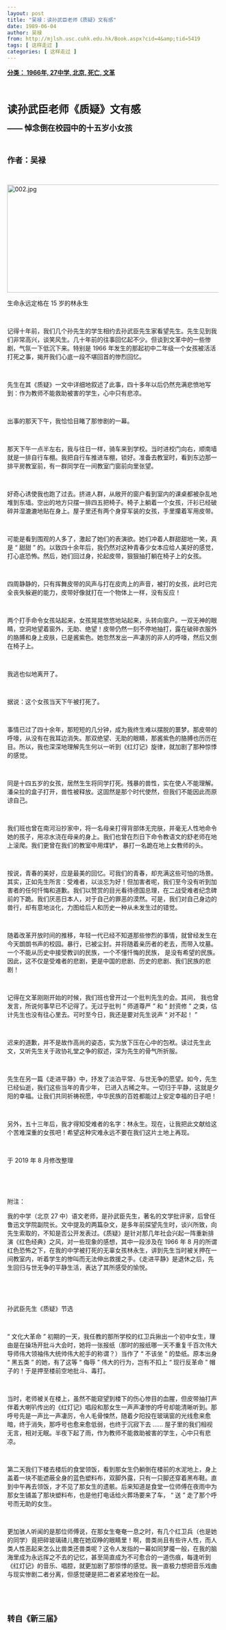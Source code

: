 ```yaml
---
layout: post
title: "吴禄：读孙武臣老师《质疑》文有感"
date: 1989-06-04
author: 吴禄
from: http://mjlsh.usc.cuhk.edu.hk/Book.aspx?cid=4&amp;tid=5419
tags: [ 这样走过 ]
categories: [ 这样走过 ]
---
```


<div style="margin: 15px 10px 10px 0px;">
<div>
<span id="ctl00_ContentPlaceHolder1_chapter1_SubjectLabel" style="font-weight:bold;text-decoration:underline;">
   分类： 1966年, 27中学, 北京, 死亡, 文革
  </span>
</div>
<p class="p1">
<b>
<font size="5">
<span class="s1">
</span>
<br/>
</font>
</b>
</p>
<p class="p2">
<span class="s1">
<b>
<font size="5">
     读孙武臣老师《质疑》文有感
    </font>
</b>
</span>
</p>
<p class="p2">
<b>
<font size="4">
<span class="s2">
<span class="Apple-converted-space">
</span>
     ——
    </span>
<span class="s1">
     悼念倒在校园中的十五岁小女孩
    </span>
</font>
</b>
</p>
<p class="p1">
<b>
<font size="4">
<span class="s1">
</span>
<br/>
</font>
</b>
</p>
<p class="p2">
<span class="s1">
<b>
<font size="4">
     作者：吴禄
    </font>
</b>
</span>
</p>
<p class="p1">
<span class="s1">
</span>
<br/>
</p>
<p class="p3">
<span class="s1">
<img alt="002.jpg" border="0" height="252" src="http://mjlsh.usc.cuhk.edu.hk/medias/contents/5419/002.jpg" width="555"/>
</span>
</p>
<p class="p2">
<span class="s1">
   生命永远定格在
  </span>
<span class="s2">
   15
  </span>
<span class="s1">
   岁的林永生
  </span>
</p>
<p class="p1">
<span class="s1">
</span>
<br/>
</p>
<p class="p2">
<span class="s1">
   记得十年前，我们几个孙先生的学生相约去孙武臣先生家看望先生。先生见到我们非常高兴，谈笑风生。几十年前的往事回忆起不少。但谈到文革中的一些惨剧，气氛一下低沉下来。特别是
  </span>
<span class="s2">
   1966
  </span>
<span class="s1">
   年发生的那起初中二年级一个女孩被活活打死之事，揭开我们心底一段不堪回首的惨烈回忆。
  </span>
</p>
<p class="p1">
<span class="s1">
</span>
<br/>
</p>
<p class="p2">
<span class="s1">
   先生在其《质疑》一文中详细地叙述了此事，四十多年以后仍然充满悲愤地写到：作为教师不能救助被害的学生，心中只有悲凉。
  </span>
</p>
<p class="p1">
<span class="s1">
</span>
<br/>
</p>
<p class="p2">
<span class="s1">
   出事的那天下午，我恰恰目睹了那惨剧的一幕。
  </span>
</p>
<p class="p1">
<span class="s1">
</span>
<br/>
</p>
<p class="p2">
<span class="s1">
   那天下午一点半左右，我与往日一样，骑车来到学校。当时进校门向右，顺南墙就是一排自行车棚。我把自行车推进车棚，锁好。准备去教室时，看到东边那一排平房教室前，有一群同学在一间教室门窗前向里张望。
  </span>
</p>
<p class="p1">
<span class="s1">
</span>
<br/>
</p>
<p class="p2">
<span class="s1">
   好奇心诱使我也跑了过去。挤进人群，从敞开的窗户看到室内的课桌都被杂乱地堆到东墙。空出的地方只摆一排四五把椅子。椅子上躺着一个女孩，汗衫已经破碎并湿漉漉地贴在身上。屋子里还有两个身穿军装的女孩，手里攥着军用皮带。
  </span>
</p>
<p class="p1">
<span class="s1">
</span>
<br/>
</p>
<p class="p2">
<span class="s1">
   可能是看到围观的人多了，激起了她们的表演欲。她们冲着人群甜甜地一笑，真是
  </span>
<span class="s2">
   “
  </span>
<span class="s1">
   甜甜
  </span>
<span class="s2">
   ”
  </span>
<span class="s1">
   的。以致四十余年后，我仍然对这种青春少女本应给人美好的感觉，打心底恐怖。然后，她们回过身，抡起皮带，狠狠抽打躺在椅子上的女孩。
  </span>
</p>
<p class="p1">
<span class="s1">
</span>
<br/>
</p>
<p class="p2">
<span class="s1">
   四周静静的，只有挥舞皮带的风声与打在皮肉上的声音，被打的女孩，此时已完全丧失躲避的能力，皮带好像就打在一个物体上一样，没有反应！
  </span>
</p>
<p class="p1">
<span class="s1">
</span>
<br/>
</p>
<p class="p2">
<span class="s1">
   两个打手命令女孩站起来，女孩晃晃悠悠地站起来，头转向窗户。一双无神的眼睛，空洞地望着窗外，无助、绝望！皮带仍然一刻不停地抽打，露在破碎衣服外的胳膊和身上皮肤，已是酱紫色。她忽然发出一声凄厉的非人的呼嚎，然后又倒在椅子上。
  </span>
</p>
<p class="p1">
<span class="s1">
</span>
<br/>
</p>
<p class="p2">
<span class="s1">
   我逃也似地离开了。
  </span>
</p>
<p class="p1">
<span class="s1">
</span>
<br/>
</p>
<p class="p2">
<span class="s1">
   据说：这个女孩当天下午被打死了。
  </span>
</p>
<p class="p1">
<span class="s1">
</span>
<br/>
</p>
<p class="p2">
<span class="s1">
   事情已过了四十余年，那短短的几分钟，成为我终生难以摆脱的噩梦。那皮带的呼嚎，从没有在我耳边消失。那双绝望、无助的眼睛，那酱紫色的胳膊也历历在目。所以，我也深深地理解先生何以一听到《红灯记》旋律，就加剧了那种惊悸的感觉。
  </span>
</p>
<p class="p1">
<span class="s1">
</span>
<br/>
</p>
<p class="p2">
<span class="s1">
   同是十四五岁的女孩，居然生生将同学打死。残暴的兽性，实在使人不能理解。潘朵拉的盒子打开，兽性被释放。这固然是那个时代使然，但我们不能因此而原谅自己。
  </span>
</p>
<p class="p1">
<span class="s1">
</span>
<br/>
</p>
<p class="p2">
<span class="s1">
   我们班也曾在南河沿抄家中，将一名母亲打得背部体无完肤，并毫无人性地命令她的孩子，用凉水浇在母亲的身上。我们也曾在烈日下命令教语文的舒老师在地上滚爬。我们更曾在我们的教室中用煤铲，
  </span>
<span class="s2">
</span>
<span class="s1">
   暴打一名跪在地上女教师的头。
  </span>
</p>
<p class="p1">
<span class="s1">
</span>
<br/>
</p>
<p class="p2">
<span class="s1">
   按说，青春的美好，应是最美的回忆。可我们的青春，却充满这些可怕的场景。其实，正如先生所言：受难者，以淡忘为好！但加害者呢，我们至今没有听到加害者的任何忏悔和道歉。我们以赞赏的目光看待德国总理，在二战受难者纪念碑前的下跪。我们厌恶日本人，对于自己的罪恶的漠然。可是，我们对自己身边的兽行，却有意地淡化，力图给后人和历史一种从未发生过的错觉。
  </span>
</p>
<p class="p1">
<span class="s1">
</span>
<br/>
</p>
<p class="p2">
<span class="s1">
   随着改革开放时间的推移，年轻一代已经不知道那些惨烈的事情，就曾经发生在今天朗朗书声的校园。暴行，已被尘封。并将随着亲历者的老去，而带入坟墓。一个不能从历史中接受教训的民族，一个不懂忏悔的民族，
  </span>
<span class="s2">
</span>
<span class="s1">
   是没有希望的民族。因此，这不仅是受难者的悲剧，更是中国的悲剧、历史的悲剧、我们民族的悲剧！
  </span>
</p>
<p class="p1">
<span class="s1">
</span>
<br/>
</p>
<p class="p2">
<span class="s1">
   记得在文革刚刚开始的时候，我们班也曾开过一个批判先生的会。其间，
  </span>
<span class="s2">
</span>
<span class="s1">
   我也曾发言，所说何事早已不记得了。无过乎批判
  </span>
<span class="s2">
   “
  </span>
<span class="s1">
   师道尊严
  </span>
<span class="s2">
   ”
  </span>
<span class="s1">
   和
  </span>
<span class="s2">
   “
  </span>
<span class="s1">
   封资修
  </span>
<span class="s2">
   ”
  </span>
<span class="s1">
   之类，估计先生也没有往心里去。可时至今日，我还是要对先生说声
  </span>
<span class="s2">
   “
  </span>
<span class="s1">
   对不起！
  </span>
<span class="s2">
   ”
  </span>
</p>
<p class="p1">
<span class="s1">
</span>
<br/>
</p>
<p class="p2">
<span class="s1">
   迟来的道歉，并不是故作高尚的姿态，实为放下压在心中的包袱。读过先生此文，又听先生关于政协礼堂之争的叙述，深为先生的骨气所折服。
  </span>
</p>
<p class="p1">
<span class="s1">
</span>
<br/>
</p>
<p class="p2">
<span class="s1">
   先生在另一篇《走进平静》中，抒发了淡泊平常、与世无争的愿望。如今，先生已经仙逝，我们这些当年的青少年，
  </span>
<span class="s2">
</span>
<span class="s1">
   已进入古稀之年。一切归于平静，这就是夕阳的幸福。让我们共同祈祷祝愿，中华民族的百姓都能过上安定幸福的日子吧！
  </span>
</p>
<p class="p1">
<span class="s1">
</span>
<br/>
</p>
<p class="p2">
<span class="s1">
   另外，五十三年后，我才得知受难者的名字：林永生。现在，让我把此文献给这个苦难深重的女孩吧！希望这种灾难永远不要在我们这片土地上再现。
  </span>
</p>
<p class="p1">
<span class="s1">
</span>
<br/>
</p>
<p class="p2">
<span class="s1">
   于
  </span>
<span class="s2">
   2019
  </span>
<span class="s1">
   年
  </span>
<span class="s2">
   8
  </span>
<span class="s1">
   月修改整理
  </span>
</p>
<p class="p1">
<span class="s1">
</span>
<br/>
</p>
<p class="p1">
<span class="s1">
</span>
<br/>
</p>
<p class="p2">
<span class="s1">
   附注：
  </span>
</p>
<p class="p2">
<span class="s1">
   我的中学（北京
  </span>
<span class="s2">
   27
  </span>
<span class="s1">
   中）语文老师，是孙武臣先生，著名的文学批评家，后曾任鲁迅文学院副院长。文中提及的两篇杂文，是多年前探望先生时，谈兴所致，向先生索取的，不知是否公开发表过。《质疑》是针对那几年社会兴起一阵重新排演《红色经典》之风，对一些现象的感想，其中一段涉及在
  </span>
<span class="s2">
   1966
  </span>
<span class="s1">
   年
  </span>
<span class="s2">
   8
  </span>
<span class="s1">
   月的所谓红色恐怖之下，在我的中学被打死的无辜女孩林永生，讲到先生当时被关押在一间教室内，听着学生的惨叫而无法伸出救援之手。《走进平静》是退休之后，先生回归与世无争的平静生活，表达了其所感受的愉悦。
  </span>
</p>
<p class="p1">
<span class="s1">
</span>
<br/>
</p>
<p class="p1">
<span class="s1">
</span>
<br/>
</p>
<p class="p2">
<span class="s1">
   孙武臣先生《质疑》节选
  </span>
</p>
<p class="p1">
<span class="s1">
</span>
<br/>
</p>
<p class="p2">
<span class="s2">
   “
  </span>
<span class="s1">
   文化大革命
  </span>
<span class="s2">
   ”
  </span>
<span class="s1">
   初期的一天，我任教的那所学校的红卫兵揪出一个初中女生，理由是在操场开批斗大会时，她将一张报纸（那时的报纸哪一天不重复千百次伟大导师伟大领袖伟大统帅伟大舵手的称谓？）当作了
  </span>
<span class="s2">
   “
  </span>
<span class="s1">
   不该坐
  </span>
<span class="s2">
   ”
  </span>
<span class="s1">
   的垫纸。原本出身
  </span>
<span class="s2">
   “
  </span>
<span class="s1">
   黑五类
  </span>
<span class="s2">
   ”
  </span>
<span class="s1">
   的她，有了这等
  </span>
<span class="s2">
   “
  </span>
<span class="s1">
   侮辱
  </span>
<span class="s2">
   ”
  </span>
<span class="s1">
   伟大的行为，岂有不扣上
  </span>
<span class="s2">
   “
  </span>
<span class="s1">
   现行反革命
  </span>
<span class="s2">
   ”
  </span>
<span class="s1">
   帽子的！于是押至楼前空地批斗、毒打。
  </span>
</p>
<p class="p1">
<span class="s1">
</span>
<br/>
</p>
<p class="p2">
<span class="s1">
   当时，老师被关在楼上，虽然不能窥望到楼下的伤心惨目的血腥，但皮带抽打声伴着大喇叭传出的《红灯记》唱段和那女生一声声凄惨的呼号却能清晰听到。那呼号先是一声比一声凄厉，令人毛骨悚然，随着夕阳投在玻璃窗的光线愈来愈暗，终于消失，那呼号也愈来愈低弱，也终于沉寂下去
  </span>
<span class="s2">
   ……
  </span>
<span class="s1">
   屋子里的我们相视无言，相对无眠。半夜下起了雨，作为教师不能救助被害的学生，心中只有悲凉。
  </span>
</p>
<p class="p1">
<span class="s1">
</span>
<br/>
</p>
<p class="p2">
<span class="s1">
   第二天我们下楼去楼后的食堂领饭，看到那女生仍躺倒在楼前的水泥地上，身上盖着一块不能遮蔽全身的蓝色塑料布，双脚外露，只有一只脚还穿着黑布鞋。直到中午再去领饭，才不见了那女生的遗骸。后来知道是食堂一位师傅在夜雨中为那女生铺盖了那块塑料布，也是他打电话给火葬场要来了车，
  </span>
<span class="s2">
   “
  </span>
<span class="s1">
   送
  </span>
<span class="s2">
   ”
  </span>
<span class="s1">
   走了那个呼号而无助的女生。
  </span>
</p>
<p class="p1">
<span class="s1">
</span>
<br/>
</p>
<p class="p2">
<span class="s1">
   更加骇人听闻的是那位师傅说，在那女生奄奄一息之时，有几个红卫兵（也是她的同学）竟把碎玻璃碴儿撒在她双睁的眼睛里！啊，兽类尚且有些许人性，而人类人性恶起来怎么比兽类还兽类呢？这令人发指的一幕如同梦魇一般，在我的脑海里成为永远挥之不去的记忆，甚至简直成为不可愈合的一道伤痕，每逢听到《红灯记》的音乐、唱腔，就更加剧了那惊悸的感觉。我一直极力想把音乐戏曲与现实惨剧二者分离，但感觉硬是把二者紧紧地拴在一起。
  </span>
</p>
<p class="p1">
<span class="s1">
</span>
<br/>
</p>
<p class="p1">
<b>
<font size="4">
<span class="s1">
</span>
<br/>
</font>
</b>
</p>
<p class="p2">
<span class="s1">
<b>
<font size="4">
     转自《新三届》
    </font>
</b>
</span>
</p>
</div>
